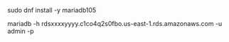 sudo dnf install -y mariadb105

mariadb -h rdsxxxxyyyy.c1co4q2s0fbo.us-east-1.rds.amazonaws.com -u admin -p
